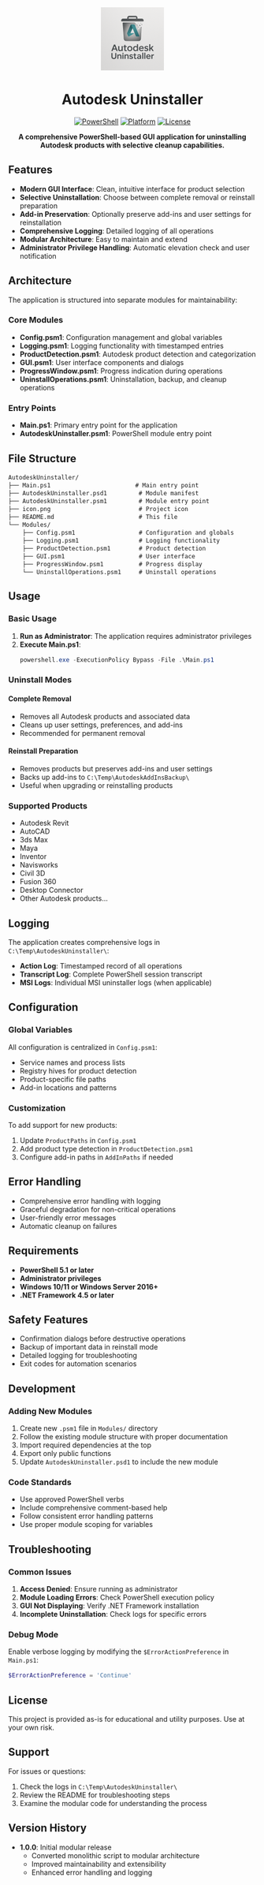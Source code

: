 <div align="center">
  <img src="icon.png" alt="Autodesk Uninstaller Icon" width="128" height="128">
  
  # Autodesk Uninstaller
  
  [![PowerShell](https://img.shields.io/badge/PowerShell-5.1+-blue.svg)](https://docs.microsoft.com/en-us/powershell/)
  [![Platform](https://img.shields.io/badge/platform-Windows-lightgrey.svg)](https://www.microsoft.com/en-us/windows)
  [![License](https://img.shields.io/badge/license-MIT-green.svg)](LICENSE)
  
  **A comprehensive PowerShell-based GUI application for uninstalling Autodesk products with selective cleanup capabilities.**
</div>

## Features

- **Modern GUI Interface**: Clean, intuitive interface for product selection
- **Selective Uninstallation**: Choose between complete removal or reinstall preparation
- **Add-in Preservation**: Optionally preserve add-ins and user settings for reinstallation
- **Comprehensive Logging**: Detailed logging of all operations
- **Modular Architecture**: Easy to maintain and extend
- **Administrator Privilege Handling**: Automatic elevation check and user notification

## Architecture

The application is structured into separate modules for maintainability:

### Core Modules

- **Config.psm1**: Configuration management and global variables
- **Logging.psm1**: Logging functionality with timestamped entries
- **ProductDetection.psm1**: Autodesk product detection and categorization
- **GUI.psm1**: User interface components and dialogs
- **ProgressWindow.psm1**: Progress indication during operations
- **UninstallOperations.psm1**: Uninstallation, backup, and cleanup operations

### Entry Points

- **Main.ps1**: Primary entry point for the application
- **AutodeskUninstaller.psm1**: PowerShell module entry point

## File Structure

```
AutodeskUninstaller/
├── Main.ps1                        # Main entry point
├── AutodeskUninstaller.psd1         # Module manifest
├── AutodeskUninstaller.psm1         # Module entry point
├── icon.png                         # Project icon
├── README.md                        # This file
└── Modules/
    ├── Config.psm1                  # Configuration and globals
    ├── Logging.psm1                 # Logging functionality
    ├── ProductDetection.psm1        # Product detection
    ├── GUI.psm1                     # User interface
    ├── ProgressWindow.psm1          # Progress display
    └── UninstallOperations.psm1     # Uninstall operations
```

## Usage

### Basic Usage

1. **Run as Administrator**: The application requires administrator privileges
2. **Execute Main.ps1**:
   ```powershell
   powershell.exe -ExecutionPolicy Bypass -File .\Main.ps1
   ```

### Uninstall Modes

#### Complete Removal
- Removes all Autodesk products and associated data
- Cleans up user settings, preferences, and add-ins
- Recommended for permanent removal

#### Reinstall Preparation
- Removes products but preserves add-ins and user settings
- Backs up add-ins to `C:\Temp\AutodeskAddInsBackup\`
- Useful when upgrading or reinstalling products

### Supported Products

- Autodesk Revit
- AutoCAD
- 3ds Max
- Maya
- Inventor
- Navisworks
- Civil 3D
- Fusion 360
- Desktop Connector
- Other Autodesk products...

## Logging

The application creates comprehensive logs in `C:\Temp\AutodeskUninstaller\`:

- **Action Log**: Timestamped record of all operations
- **Transcript Log**: Complete PowerShell session transcript
- **MSI Logs**: Individual MSI uninstaller logs (when applicable)

## Configuration

### Global Variables

All configuration is centralized in `Config.psm1`:

- Service names and process lists
- Registry hives for product detection
- Product-specific file paths
- Add-in locations and patterns

### Customization

To add support for new products:

1. Update `ProductPaths` in `Config.psm1`
2. Add product type detection in `ProductDetection.psm1`
3. Configure add-in paths in `AddInPaths` if needed

## Error Handling

- Comprehensive error handling with logging
- Graceful degradation for non-critical operations
- User-friendly error messages
- Automatic cleanup on failures

## Requirements

- **PowerShell 5.1 or later**
- **Administrator privileges**
- **Windows 10/11 or Windows Server 2016+**
- **.NET Framework 4.5 or later**

## Safety Features

- Confirmation dialogs before destructive operations
- Backup of important data in reinstall mode
- Detailed logging for troubleshooting
- Exit codes for automation scenarios

## Development

### Adding New Modules

1. Create new `.psm1` file in `Modules/` directory
2. Follow the existing module structure with proper documentation
3. Import required dependencies at the top
4. Export only public functions
5. Update `AutodeskUninstaller.psd1` to include the new module

### Code Standards

- Use approved PowerShell verbs
- Include comprehensive comment-based help
- Follow consistent error handling patterns
- Use proper module scoping for variables

## Troubleshooting

### Common Issues

1. **Access Denied**: Ensure running as administrator
2. **Module Loading Errors**: Check PowerShell execution policy
3. **GUI Not Displaying**: Verify .NET Framework installation
4. **Incomplete Uninstallation**: Check logs for specific errors

### Debug Mode

Enable verbose logging by modifying the `$ErrorActionPreference` in `Main.ps1`:

```powershell
$ErrorActionPreference = 'Continue'
```

## License

This project is provided as-is for educational and utility purposes. Use at your own risk.

## Support

For issues or questions:
1. Check the logs in `C:\Temp\AutodeskUninstaller\`
2. Review the README for troubleshooting steps
3. Examine the modular code for understanding the process

## Version History

- **1.0.0**: Initial modular release
  - Converted monolithic script to modular architecture
  - Improved maintainability and extensibility
  - Enhanced error handling and logging

